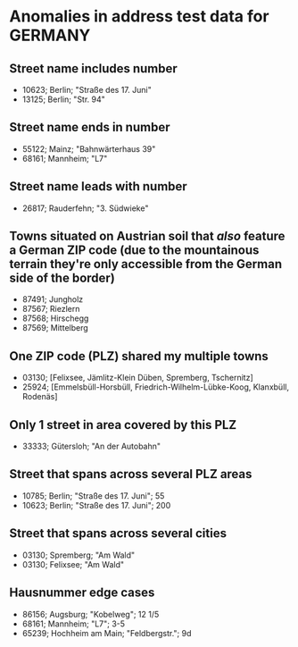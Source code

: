 # Anomalies in address test data for GERMANY

## Street name includes number
* 10623; Berlin; "Straße des 17. Juni"
* 13125; Berlin; "Str. 94"

## Street name ends in number
* 55122; Mainz; "Bahnwärterhaus 39"
* 68161; Mannheim; "L7"

## Street name leads with number
* 26817; Rauderfehn; "3. Südwieke"

## Towns situated on Austrian soil that _also_ feature a German ZIP code (due to the mountainous terrain they're only accessible from the German side of the border)
* 87491; Jungholz
* 87567; Riezlern
* 87568; Hirschegg
* 87569; Mittelberg

## One ZIP code (PLZ) shared my multiple towns
* 03130; [Felixsee, Jämlitz-Klein Düben, Spremberg, Tschernitz]
* 25924; [Emmelsbüll-Horsbüll, Friedrich-Wilhelm-Lübke-Koog, Klanxbüll, Rodenäs]

## Only 1 street in area covered by this PLZ
* 33333; Gütersloh; "An der Autobahn"

## Street that spans across several PLZ areas
* 10785; Berlin; "Straße des 17. Juni"; 55
* 10623; Berlin; "Straße des 17. Juni"; 200

## Street that spans across several cities
* 03130; Spremberg; "Am Wald"
* 03130; Felixsee; "Am Wald"

## Hausnummer edge cases
* 86156; Augsburg; "Kobelweg"; 12 1/5
* 68161; Mannheim; "L7"; 3-5
* 65239; Hochheim am Main; "Feldbergstr."; 9d
